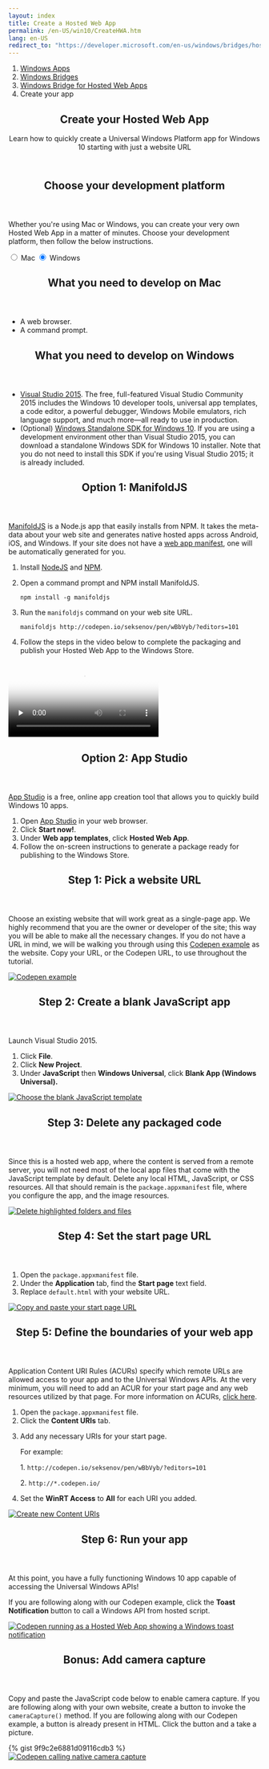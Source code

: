 ```yaml
---
layout: index
title: Create a Hosted Web App
permalink: /en-US/win10/CreateHWA.htm
lang: en-US
redirect_to: "https://developer.microsoft.com/en-us/windows/bridges/hosted-web-apps"
---
```


<div class="container">
	<div class="row">
        <div class="col-xs-24">
            <section class="section">
                <ol class="breadcrumb hidden-xs hidden-sm">
                    <li><a href="https://dev.windows.com/windows-apps">Windows Apps</a></li>
                    <li><a href="https://dev.windows.com/bridges">Windows Bridges</a></li>
                    <li><a href="{{site.baseurl}}/">Windows Bridge for Hosted Web Apps</a></li>
                    <li class="active">Create your app</li>
                </ol>
                <header class="page-title-header">
                    <h1 class="page-title">Create your Hosted Web App</h1>
                    <div class="row">
                        <div class="col-xs-24 col-lg-16">
                            <div class="page-subtitle">Learn how to quickly create a Universal Windows Platform app for Windows 10 starting with just a website URL</div>
                        </div>
                    </div>
                </header>
            </section>
        </div>
    </div>
</div>
<div class="jumbotron jumbotron-highlight-band">
    <div class="container">
        <div class="row">
            <div class="col-xs-24 col-md-12">
                <section class="section">
                    <header>
                        <h2 class="spacer-32-bottom">Choose your development platform</h2>
                    </header>
                    <div class="section-body">
                        <p>Whether you're using Mac or Windows, you can create your very own Hosted Web App in a matter of minutes. Choose your development platform, then follow the below instructions.</p>
                        <div class="switch">
                            <input type="radio" class="switch-input" name="platform" value="mac" id="platform-mac" />
                            <label for="platform-mac" class="switch-label switch-label-off">Mac</label>
                            <input type="radio" class="switch-input" name="platform" value="pc" id="platform-pc" checked="checked" />
                            <label for="platform-pc" class="switch-label switch-label-on">Windows</label>
                            <span class="switch-selection"></span>
                        </div>
                    </div>
                </section>
            </div>
            <div class="col-xs-24 col-md-12">
                <section id="reqs-mac" class="reqs section">
                    <header class="section-header">
                        <h2 class="section-title">What you need to develop on Mac</h2>
                    </header>
                    <div class="section-body">
                        <ul class="bulleted-list">
                            <li>A web browser.</li>
                            <li>A command prompt.</li>
                        </ul>
                    </div>
                </section>
                <section id="reqs-pc" class="reqs section">
                    <header class="section-header">
                        <h2 class="section-title">What you need to develop on Windows</h2>
                    </header>
                    <div class="section-body">
                        <ul class="bulleted-list">
                            <li><a href="https://www.visualstudio.com/">Visual Studio 2015</a>. The free, full-featured Visual Studio Community 2015 includes the Windows 10 developer tools, universal app templates, a code editor, a powerful debugger, Windows Mobile emulators, rich language support, and much more—all ready to use in production.</li>
                            <li>(Optional) <a href="https://dev.windows.com/en-us/downloads/windows-10-sdk">Windows Standalone SDK for Windows 10</a>. If you are using a development environment other than Visual Studio 2015, you can download a standalone Windows SDK for Windows 10 installer. Note that you do not need to install this SDK if you're using Visual Studio 2015; it is already included.</li>
                        </ul>
                    </div>
                </section>
            </div>
        </div>
    </div>
</div>
<div id="steps-mac" class="steps">
    <div class="container">
        <div class="row">
            <div class="col-md-24 col-lg-12">
                <section class="item-section">
                    <header class="section-header">
                        <h2 class="spacer-32-bottom">Option 1: ManifoldJS</h2>
                    </header>
                    <div class="section-body spacer-32-bottom">
                        <p><a href="http://manifoldjs.com/">ManifoldJS</a> is a Node.js app that easily installs from NPM. It takes the meta-data about your web site and generates native hosted apps across Android, iOS, and Windows. If your site does not have a <a href="https://www.w3.org/TR/appmanifest/">web app manifest</a>, one will be automatically generated for you.</p>
                        <ol class="spacer-16-top">
                            <li>Install <a href="https://nodejs.org/">NodeJS</a> and <a href="https://www.npmjs.com/">NPM</a>.</li>
                            <li>
                                <p>Open a command prompt and NPM install ManifoldJS.</p>
                                <p><code>npm install -g manifoldjs</code></p>
                            </li>
                            <li>
                                <p>Run the <code>manifoldjs</code> command on your web site URL.</p>
                                <p><code>manifoldjs http://codepen.io/seksenov/pen/wBbVyb/?editors=101</code></p>
                            </li>
                            <li>Follow the steps in the video below to complete the packaging and publish your Hosted Web App to the Windows Store.</li>
                        </ol>
                        <video class="doc-video spacer-16-top" preload="none" poster="https://sec.ch9.ms/ch9/0a67/9b06e5c7-d7aa-478d-b30d-f99e145a0a67/ManifoldJS_960.jpg" controls="">
                            <source src="https://sec.ch9.ms/ch9/0a67/9b06e5c7-d7aa-478d-b30d-f99e145a0a67/ManifoldJS_high.mp4" type="video/mp4">
                            Your browser does not support the video tag.
                        </video>
                    </div>
                </section>
            </div>
            <div class="col-md-24 col-lg-12">
                <section class="item-section">
                    <header class="section-header">
                        <h2 class="spacer-32-bottom">Option 2: App Studio</h2>
                    </header>
                    <div class="section-body spacer-32-bottom">
                        <p><a href="http://appstudio.windows.com/">App Studio</a> is a free, online app creation tool that allows you to quickly build Windows 10 apps.</p>
                        <ol class="spacer-16-top">
                            <li>Open <a href="http://appstudio.windows.com/">App Studio</a> in your web browser.</li>
                            <li>Click <strong>Start now!</strong>.</li>
                            <li>Under <strong>Web app templates</strong>, click <strong>Hosted Web App</strong>.</li>
                            <li>Follow the on-screen instructions to generate a package ready for publishing to the Windows Store.</li>
                        </ol>
                    </div>
                </section>
            </div>
        </div>
    </div>
</div>
<div id="steps-pc" class="steps">
    <div class="container">
        <div class="row row-spacer">
            <div class="col-xs-24 col-md-12 col-md-push-12">
                <section class="item-section">
                    <header class="section-header">
                        <h2 class="spacer-32-bottom">Step 1: Pick a website URL</h2>
                    </header>
                    <div class="section-body spacer-32-bottom">
                        <p>Choose an existing website that will work great as a single-page app. We highly recommend that you are the owner or developer of the site; this way you will be able to make all the necessary changes. If you do not have a URL in mind, we will be walking you through using this <a href="http://codepen.io/seksenov/pen/wBbVyb/?editors=101">Codepen example</a> as the website. Copy your URL, or the Codepen URL, to use throughout the tutorial.</p>
                    </div>
                </section>
            </div>
            <div class="col-xs-24 col-md-12 col-md-pull-12">
                <div class="image-container">
                    <a href="{{site.baseurl}}/images/CreateHWA/step1.png">
                        <img alt="Codepen example" src="{{site.baseurl}}/images/CreateHWA/step1.png" />
                    </a>
                </div>
            </div>
        </div>
        <div class="row row-spacer">
            <div class="col-xs-24 col-md-12">
                <section class="item-section">
                    <header class="section-header">
                        <h2 class="spacer-32-bottom">Step 2: Create a blank JavaScript app</h2>
                    </header>
                    <div class="section-body spacer-32-bottom">
                        <p>Launch Visual Studio 2015.</p>
                        <ol class="spacer-16-top">
                            <li>Click <strong>File</strong>.</li>
                            <li>Click <strong>New Project</strong>.</li>
                            <li>Under <strong>JavaScript</strong> then <strong>Windows Universal</strong>, click <strong>Blank App (Windows Universal).</strong></li>
                        </ol>
                    </div>
                </section>
            </div>
            <div class="col-xs-24 col-md-12">
                <div class="image-container">
                    <a href="{{site.baseurl}}/images/CreateHWA/step2.png">
                        <img alt="Choose the blank JavaScript template" src="{{site.baseurl}}/images/CreateHWA/step2.png" />
                    </a>
                </div>
            </div>
        </div>
        <div class="row row-spacer">
            <div class="col-xs-24 col-md-12 col-md-push-12">
                <section class="item-section">
                    <header class="section-header">
                        <h2 class="spacer-32-bottom">Step 3: Delete any packaged code</h2>
                    </header>
                    <div class="section-body spacer-32-bottom">
                        <p>Since this is a hosted web app, where the content is served from a remote server, you will not need most of the local app files that come with the JavaScript template by default. Delete any local HTML, JavaScript, or CSS resources. All that should remain is the <code>package.appxmanifest</code> file, where you configure the app, and the image resources.</p>
                    </div>
                </section>
            </div>
            <div class="col-xs-24 col-md-12 col-md-pull-12">
                <div class="image-container">
                    <a href="{{site.baseurl}}/images/CreateHWA/step3.png">
                        <img alt="Delete highlighted folders and files" src="{{site.baseurl}}/images/CreateHWA/step3.png" />
                    </a>
                </div>
            </div>
        </div>
        <div class="row row-spacer">
            <div class="col-xs-24 col-md-12">
                <section class="item-section">
                    <header class="section-header">
                        <h2 class="spacer-32-bottom">Step 4: Set the start page URL</h2>
                    </header>
                    <div class="section-body spacer-32-bottom">
                        <ol>
                            <li>Open the <code>package.appxmanifest</code> file.</li>
                            <li>Under the <strong>Application</strong> tab, find the <strong>Start page</strong> text field.</li>
                            <li>Replace <code>default.html</code> with your website URL.</li>
                        </ol>
                    </div>
                </section>
            </div>
            <div class="col-xs-24 col-md-12">
                <div class="image-container">
                    <a href="{{site.baseurl}}/images/CreateHWA/step4.png">
                        <img alt="Copy and paste your start page URL" src="{{site.baseurl}}/images/CreateHWA/step4.png" />
                    </a>
                </div>
            </div>
        </div>
        <div class="row row-spacer">
            <div class="col-xs-24 col-md-12 col-md-push-12">
                <section class="item-section">
                    <header class="section-header">
                        <h2 class="spacer-32-bottom">Step 5: Define the boundaries of your web app</h2>
                    </header>
                    <div class="section-body spacer-32-bottom">
                        <p>Application Content URI Rules (ACURs) specify which remote URLs are allowed access to your app and to the Universal Windows APIs. At the very minimum, you will need to add an ACUR for your start page and any web resources utilized by that page. For more information on ACURs, <a href="{{site.baseurl}}/{{page.lang}}/win10/HWAfeatures.htm#keep-your-app-secure----setting-application-content-uri-rules-acurs">click here</a>.</p>
                        <ol class="spacer-16-top">
                            <li>Open the <code>package.appxmanifest</code> file.</li>
                            <li>Click the <strong>Content URIs</strong> tab.</li>
                            <li>
                                <p>Add any necessary URIs for your start page.</p>
                                <p class="spacer-16-top">For example:</p>
                                <p class="spacer-16-top">1. <code>http://codepen.io/seksenov/pen/wBbVyb/?editors=101</code></p>
                                <p>2. <code>http://*.codepen.io/</code></p>
                            </li>
                            <li>Set the <strong>WinRT Access</strong> to <strong>All</strong> for each URI you added.</li>
                        </ol>
                    </div>
                </section>
            </div>
            <div class="col-xs-24 col-md-12 col-md-pull-12">
                <div class="image-container">
                    <a href="{{site.baseurl}}/images/WebOnPi/uris.png">
                        <img alt="Create new Content URIs" src="{{site.baseurl}}/images/WebOnPi/uris.png" />
                    </a>
                </div>
            </div>
        </div>
        <div class="row row-spacer">
            <div class="col-xs-24 col-md-12">
                <section class="item-section">
                    <header class="section-header">
                        <h2 class="spacer-32-bottom">Step 6: Run your app</h2>
                    </header>
                    <div class="section-body spacer-32-bottom">
                        <p>At this point, you have a fully functioning Windows 10 app capable of accessing the Universal Windows APIs!</p>
                        <p class="spacer-16-top">If you are following along with our Codepen example, click the <strong>Toast Notification</strong> button to call a Windows API from hosted script.</p>
                    </div>
                </section>
            </div>
            <div class="col-xs-24 col-md-12">
                <div class="image-container">
                    <a href="{{site.baseurl}}/images/CreateHWA/step6.png">
                        <img alt="Codepen running as a Hosted Web App showing a Windows toast notification" src="{{site.baseurl}}/images/CreateHWA/step6.png" />
                    </a>
                </div>
            </div>
        </div>
    </div>
    <div class="jumbotron jumbotron-highlight-band">
        <div class="container">
            <div class="row">
                <div class="col-xs-24 col-md-12 col-md-push-12">
                    <section class="item-section">
                        <header class="section-header">
                            <h2 class="spacer-32-bottom">Bonus: Add camera capture</h2>
                        </header>
                        <div class="section-body spacer-32-bottom">
                            <p class="spacer-32-bottom">Copy and paste the JavaScript code below to enable camera capture. If you are following along with your own website, create a button to invoke the <code>cameraCapture()</code> method. If you are following along with our Codepen example, a button is already present in HTML. Click the button and a take a picture.</p>
                            {% gist 9f9c2e6881d09116cdb3 %}
                        </div>
                    </section>
                </div>
                <div class="col-xs-24 col-md-12 col-md-pull-12">
                    <div class="image-container">
                        <a href="{{site.baseurl}}/images/CreateHWA/bonus.png">
                            <img alt="Codepen calling native camera capture" src="{{site.baseurl}}/images/CreateHWA/bonus.png" />
                        </a>
                    </div>
                </div>
            </div>
        </div>
    </div>
</div>

